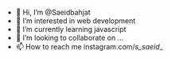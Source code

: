 - 👋 Hi, I’m @Saeidbahjat
- 👀 I’m interested in web development
- 🌱 I’m currently learning javascript
- 💞️ I’m looking to collaborate on ...
- 📫 How to reach me instagram.com/_s_saeid__

<!---
Saeidbahjat/Saeidbahjat is a ✨ special ✨ repository because its `README.md` (this file) appears on your GitHub profile.
You can click the Preview link to take a look at your changes.
--->
